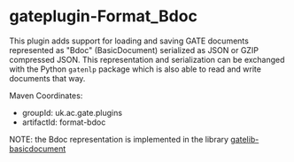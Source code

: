# gateplugin-Format_Bdoc

This plugin adds support for loading and saving GATE documents represented as "Bdoc" (BasicDocument)
serialized as JSON or GZIP compressed JSON. This representation and serialization can be exchanged
with the Python `gatenlp` package which is also able to read and write documents that way.


Maven Coordinates:
* groupId: uk.ac.gate.plugins
* artifactId: format-bdoc

NOTE: the Bdoc representation is implemented in the library [gatelib-basicdocument](https://github.com/GateNLP/gatelib-basicdocument)

